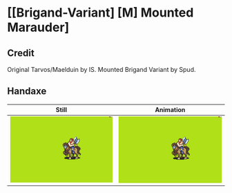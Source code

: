 # [\[Brigand-Variant\] \[M\] Mounted Marauder]

## Credit

Original Tarvos/Maelduin by IS.
Mounted Brigand Variant by Spud.
	
## Handaxe

| Still | Animation |
| :---: | :-------: |
| ![Handaxe still](./Handaxe_000.png) | ![Handaxe animation](./Handaxe.gif) |
